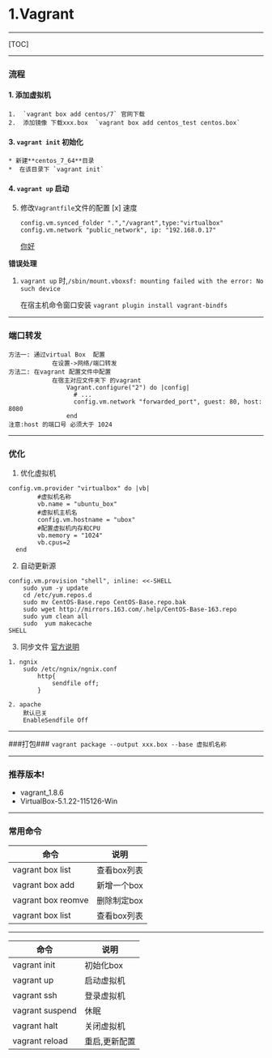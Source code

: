 
# 1.Vagrant

---

[TOC]

---

### 流程
#### 1.  添加虚拟机
    1.  `vagrant box add centos/7` 官网下载
    2.  添加镜像 下载xxx.box  `vagrant box add centos_test centos.box`
#### 3. `vagrant init`   初始化
    * 新建**centos_7_64**目录
    *  在该目录下 `vagrant init`
#### 4. `vagrant up` 启动
5. 修改`Vagrantfile`文件的配置
[x] 速度 
    ```
 	config.vm.synced_folder ".","/vagrant",type:"virtualbox"
	config.vm.network "public_network", ip: "192.168.0.17"
    ``` 

    [你好](http://www.kancloud.cn/explore)
    
**错误处理**
1. `vagrant up` 时,`/sbin/mount.vboxsf: mounting failed with the error: No such device`

    在宿主机命令窗口安装 `vagrant plugin install vagrant-bindfs`
    
---

### 端口转发 
    方法一: 通过virtual Box  配置
                在设置->网络/端口转发
    方法二: 在vagrant 配置文件中配置
                在宿主对应文件夹下 的vagrant 
    		    	Vagrant.configure("2") do |config|
                      # ...
                      config.vm.network "forwarded_port", guest: 80, host: 8080
                    end
    注意:host 的端口号 必须大于 1024

---

### 优化  
1. 优化虚拟机
```
config.vm.provider "virtualbox" do |vb|
		#虚拟机名称
		vb.name = "ubuntu_box"
		#虚拟机主机名
		config.vm.hostname = "ubox"
		#配置虚拟机内存和CPU
		vb.memory = "1024"
		vb.cpus=2
  end
```

2. 自动更新源
```
config.vm.provision "shell", inline: <<-SHELL
    sudo yum -y update
    cd /etc/yum.repos.d
	sudo mv CentOS-Base.repo CentOS-Base.repo.bak
	sudo wget http://mirrors.163.com/.help/CentOS-Base-163.repo
	sudo yum clean all
	sudo  yum makecache
SHELL
```
3. 同步文件
    [官方说明][1]

```
1. ngnix
    sudo /etc/ngnix/ngnix.conf
    	http{
    		sendfile off;
    	}

2. apache 
    默认已关
    EnableSendfile Off
```
---
###打包###
`vagrant package --output xxx.box --base 虚拟机名称`

        
---
### 推荐版本!  

- vagrant_1.8.6
- VirtualBox-5.1.22-115126-Win


----------


### 常用命令  

|命令|说明|
|---|---|
|vagrant box list|查看box列表|
|vagrant box  add|新增一个box|
|vagrant box  reomve|删除制定box|
|vagrant box list|查看box列表|


----------

|命令|说明|
|---|---|
|vagrant init|初始化box|
|vagrant up|启动虚拟机|
|vagrant ssh|登录虚拟机|
|vagrant suspend|休眠|
|vagrant halt|关闭虚拟机|
|vagrant reload|重启,更新配置|


  [1]: https://www.vagrantup.com/docs/synced-folders/virtualbox.html